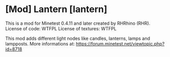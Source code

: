 # [Mod] Lantern [lantern] #
This is a mod for Minetest 0.4.11 and later created by RHRhino (RHR).
License of code: WTFPL
License of textures: WTFPL
 
This mod adds different light nodes like candles, lanterns, lamps and lampposts. More informations at:
https://forum.minetest.net/viewtopic.php?id=8718